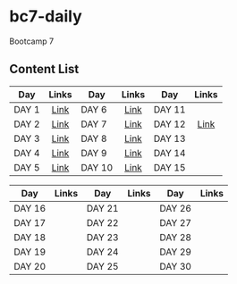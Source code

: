 # bc7-daily

Bootcamp 7

## Content List

| Day   | Links          | Day    | Links           | Day    | Links           |
| ----- | :------------: | ------ | :-------------: | ------ | :-------------: |
| DAY 1 | [Link](./day1) | DAY 6  | [Link](./day6)  | DAY 11 |                 |
| DAY 2 | [Link](./day2) | DAY 7  | [Link](./day7)  | DAY 12 | [Link](./day12) |
| DAY 3 | [Link](./day3) | DAY 8  | [Link](./day8)  | DAY 13 |                 |
| DAY 4 | [Link](./day4) | DAY 9  | [Link](./day9)  | DAY 14 |                 |
| DAY 5 | [Link](./day5) | DAY 10 | [Link](./day10) | DAY 15 |                 |

| Day    | Links | Day    | Links | Day    | Links |
| ------ | :---: | ------ | :---: | ------ | :---: |
| DAY 16 |       | DAY 21 |       | DAY 26 |       |
| DAY 17 |       | DAY 22 |       | DAY 27 |       |
| DAY 18 |       | DAY 23 |       | DAY 28 |       |
| DAY 19 |       | DAY 24 |       | DAY 29 |       |
| DAY 20 |       | DAY 25 |       | DAY 30 |       |
